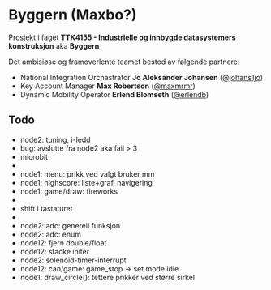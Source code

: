 # Byggern (Maxbo?)

Prosjekt i faget **TTK4155 - Industrielle og innbygde datasystemers konstruksjon** aka **Byggern**

Det ambisiøse og framoverlente teamet bestod av følgende partnere:

* National Integration Orchastrator **Jo Aleksander Johansen** ([@johans1jo](https://github.com/johans1jo))
* Key Account Manager **Max Robertson** ([@maxmrmr](https://github.com/maxmrmr))
* Dynamic Mobility Operator **Erlend Blomseth** ([@erlendb](https://github.com/erlendb))


## Todo

* node2: tuning, i-ledd
* bug: avslutte fra node2 aka fail > 3
* microbit
*
* node1: menu: prikk ved valgt bruker mm
* node1: highscore: liste+graf, navigering
* node1: game/draw: fireworks
*
* shift i tastaturet
*
* node2: adc: generell funksjon
* node2: adc: enum
* node12: fjern double/float
* node12: stacke initer
* node2: solenoid-timer-interrupt
* node12: can/game: game_stop -> set mode idle
* node1: draw_circle(): tettere prikker ved større sirkel
